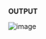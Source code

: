 **OUTPUT**

![image](https://user-images.githubusercontent.com/62836567/158321947-28912bbb-6d83-4016-b00c-009e7ff2faf0.png)
